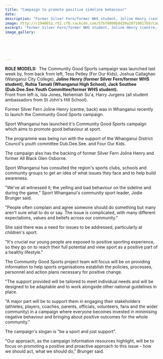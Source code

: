 ```yaml
---
title: "Campaign to promote positive sideline behaviour"
date: 
description: "Former Silver Fern/former WHS student, Joline Henry (centre, back) was in Whanganui recently to launch the Community Good Sports campaign, Wanganui Chronicle article on 22/8/16..."
image: http://c1940652.r52.cf0.rackcdn.com/57bf8098b8d39a20710017b9/Campaign-to-promote-prositve-sideline-behav-JolineHenry-Chron-22-aug.jpg
excerpt: "Former Silver Fern/former WHS student, Joline Henry (centre, back) was in Whanganui recently to launch the Community Good Sports campaign."
image_gallery:
    
    
    
    
    
---
```


<p><span><strong>ROLE MODELS:</strong> &nbsp;The Community Good Sports campaign was launched last week by, from back from left, Tess Petley (For Our Kids), Joshua Callaghan (Wanganui City College), <strong>Joline Henry (former Silver Fern/former WHS student),</strong> <strong>Ruhia Tamati (Whanganui High School)</strong>,<strong> Jack Southee (Dub.Dee.See.Youth Committee/former WHS student).</strong><br />Front from left is, Isla Jones, Nehemiah Su'a, Harry Jurgens (all student ambassadors from St John's Hill School).&nbsp;</span></p>
<p><span>Former Silver Fern Joline Henry (centre, back) was in Whanganui recently to launch the Community Good Sports campaign.</span></p>
<p>Sport Whanganui has launched it's Community Good Sports campaign which aims to promote good behaviour at sport.</p>
<p>The programme was being run with the support of the Whanganui District Council's youth committee Dub.Dee.See. and Four Our Kids.</p>
<p>The campaign also has the backing of former Silver Fern Joline Henry and former All Black Glen Osborne.</p>
<p>Sport Whanganui has consulted the region's sports clubs, schools and community groups to get an idea of what issues they face and to help build awareness.</p>
<p>"We've all witnessed it; the yelling and bad behaviour on the sideline and during the game," Sport Whanganui's community sport leader, Jodie Brunger said.</p>
<p>"People often complain and agree someone should do something but many aren't sure what to do or say. The issue is complicated, with many different expectations, values and beliefs across our community."</p>
<p>She said there was a need for issues to be addressed, particularly at children's sport.</p>
<p>"It's crucial our young people are exposed to positive sporting experience, so they go on to reach their full potential and view sport as a positive part of a healthy lifestyle."</p>
<p>The Community Good Sports project team will focus will be on providing information to help sports organisations establish the policies, processes, personnel and action plans necessary for positive change.</p>
<p>"The support provided will be tailored to meet individual needs and will be designed to be adaptable and to work alongside other national guidelines in place.</p>
<p>"A major part will be to support them in engaging their stakeholders (athletes, players, coaches, parents, officials, volunteers, fans and the wider community) in a campaign where everyone becomes invested in minimising negative behaviour and bringing about positive outcomes for the whole community."</p>
<p>The campaign's slogan is "be a sport and just support".</p>
<p>"Our approach, as the campaign information resources highlight, will be to focus on promoting a positive and proactive approach to this issue - how we should act, what we should do," Brunger said.</p>

